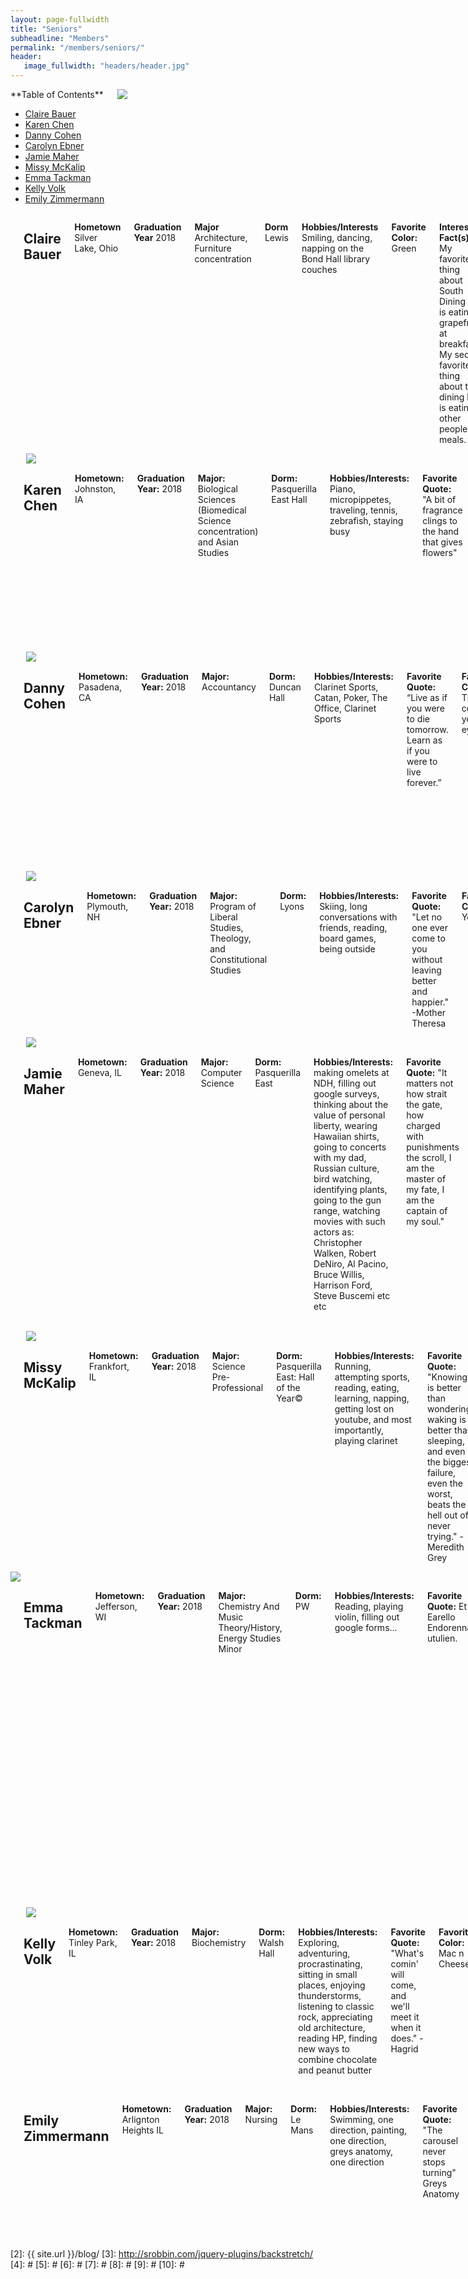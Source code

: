 ```yaml
---
layout: page-fullwidth
title: "Seniors"
subheadline: "Members"
permalink: "/members/seniors/"
header:
   image_fullwidth: "headers/header.jpg"
---
```

<div class="row">
<div class="medium-4 medium-push-8 columns" markdown="1">
<div class="panel radius" markdown="1">
**Table of Contents**

* <a href="#claire_bauer">Claire Bauer</a>
* <a href="#karen_chen">Karen Chen</a>
* <a href="#danny_cohen">Danny Cohen</a>
* <a href="#carolyn_ebner">Carolyn Ebner</a>
* <a href="#jamie_maher">Jamie Maher</a>
* <a href="#missy_mckalip">Missy McKalip</a>
* <a href="#emma_tackman">Emma Tackman</a>
* <a href="#kelly_volk">Kelly Volk</a>
* <a href="#emily_zimmermann">Emily Zimmermann</a>
</div>


<img src="{{ site.url }}/images/bios/claire.jpg">
</div>

<div class="medium-8 medium-pull-4 columns" markdown="1">
<a name="claire_bauer"></a>

## Claire Bauer

**Hometown** Silver Lake, Ohio

**Graduation Year** 2018

**Major** Architecture, Furniture concentration

**Dorm** Lewis

**Hobbies/Interests** Smiling, dancing, napping on the Bond Hall library couches

**Favorite Color:** Green

**Interesting Fact(s):** My favorite thing about South Dining Hall is eating grapefruits at breakfast. My second favorite thing about the dining hall is eating other people's meals.

**Dream Job:** Ballerina

**Favorite Place on Campus:** 2nd floor windowsill above the front door of Bond Hall

**Favorite Band Memory:** When Kat and Matt introduced themselves on their first day of band camp

</div><!-- /.medium-8.columns -->
</div>


<div class="row">
<div class="medium-4 medium-push-8 columns" markdown="1"> 
&nbsp;

<img src="{{ site.url }}/images/bios/karen.jpg">
</div><!-- /.medium-4.columns -->


<div class="medium-8 medium-pull-4 columns" markdown="1">
<a name="karen_chen"></a> 

## Karen Chen

**Hometown:** Johnston, IA

**Graduation Year:** 2018

**Major:** Biological Sciences (Biomedical Science concentration) and Asian Studies

**Dorm:** Pasquerilla East Hall

**Hobbies/Interests:** Piano, micropippetes, traveling, tennis, zebrafish, staying busy

**Favorite Quote:** "A bit of fragrance clings to the hand that gives flowers"

**Favorite Color:** Purple

**Interesting Fact(s):** My dad and I arrived on campus at Notre Dame 20 years apart on the same exact date!

**Dream Job:** Chinese Variety Show MC

**Favorite Song:** Can't Take My Eyes Off You

**Favorite Place on Campus:** That spot where you're walking across God Quad and the dome becomes perfectly centered

**Favorite Band Memory:** Pre-international tour band concert when KD proclaimed that we were going to go "commando" instead of going "rogue."



</div><!-- /.medium-8.columns -->
</div>










<div class="row">
<div class="medium-4 medium-push-8 columns" markdown="1"> 
&nbsp;

<img src="{{ site.url }}/images/bios/danny.jpg">
</div><!-- /.medium-4.columns -->
<div class="medium-8 medium-pull-4 columns" markdown="1">
<a name="danny_cohen"></a> 

## Danny Cohen

**Hometown:** Pasadena, CA

**Graduation Year:** 2018

**Major:** Accountancy

**Dorm:** Duncan Hall

**Hobbies/Interests:** Clarinet Sports, Catan, Poker, The Office, Clarinet Sports

**Favorite Quote:** “Live as if you were to die tomorrow. Learn as if you were to live forever.”

**Favorite Color:** The color of your eyes.

**Interesting Fact(s):** I have never broken a bone.

**Dream Job:** Work for Daniel Cohen.

**Favorite Song:** "Remember I Told You", "Stay", "There's Nothing Holding me Back"

**Favorite Place on Campus:** The crossroad between Morrissey, Howard, and SDH, affectionately names "The Spot". Duncan Chapel. PE 728. Ricci Band Hall. Rolfs after 10PM.

**Favorite Band Memory:** San Antonio Riverwalk. Nashville Bowl Game. 31-0 against Michigan. Every single rehearsal.



</div><!-- /.medium-8.columns -->
</div>




<div class="row">
<div class="medium-4 medium-push-8 columns" markdown="1"> 
&nbsp;

<img src="{{ site.url }}/images/bios/carolyn.jpg">
</div><!-- /.medium-4.columns -->
<div class="medium-8 medium-pull-4 columns" markdown="1">
<a name="carolyn_ebner"></a> 

## Carolyn Ebner

**Hometown:** Plymouth, NH

**Graduation Year:** 2018

**Major:** Program of Liberal Studies, Theology, and Constitutional Studies

**Dorm:** Lyons

**Hobbies/Interests:** Skiing, long conversations with friends, reading, board games, being outside 

**Favorite Quote:** "Let no one ever come to you without leaving better and happier." -Mother Theresa

**Favorite Color:** Yellow

**Interesting Fact(s):** I did ski jumping in high school

**Dream Job:** Theology professor

<!-- **Favorite Song:** The greatest of all fight songs, the Notre Dame Victory March. But seriously, this is a hard question and the answer depends on the day. --> 

**Favorite Place on Campus:** Lyons Chapel or grotto

**Favorite Band Memory:** First gameday morning march out freshman year 




</div><!-- /.medium-8.columns -->
</div>









<div class="row">
<div class="medium-4 medium-push-8 columns" markdown="1"> 
&nbsp;

<img src="{{ site.url }}/images/bios/jamie.jpg">
</div><!-- /.medium-4.columns -->
<div class="medium-8 medium-pull-4 columns" markdown="1">
<a name="jamie_maher"></a> 

## Jamie Maher

**Hometown:** Geneva, IL

**Graduation Year:** 2018

**Major:** Computer Science

**Dorm:** Pasquerilla East

**Hobbies/Interests:** making omelets at NDH, filling out google surveys, thinking about the value of personal liberty, wearing Hawaiian shirts, going to concerts with my dad, Russian culture, bird watching, identifying plants, going to the gun range, watching movies with such actors as: Christopher Walken, Robert DeNiro, Al Pacino, Bruce Willis, Harrison Ford, Steve Buscemi etc etc

**Favorite Quote:** "It matters not how strait the gate, how charged with punishments the scroll, I am the master of my fate, I am the captain of my soul."

**Favorite Color:** #169DB5

**Interesting Fact(s):** I watch The Godfather every Christmas, as per the longstanding tradition in my household

**Dream Job:** Becoming director of the CIA and knowing the truth about aliens

**Favorite Song:** ["Money for Nothing"](https://www.youtube.com/watch?v=lAD6Obi7Cag) by Dire Straits, ["Simple Man"](https://www.youtube.com/watch?v=4z3gkq_gWL4) by Lynyrd Lkynyrd, ["Dirty World"](https://www.youtube.com/watch?v=tjjn3qYhwaU) by The Traveling Wilburys, ["Layla"](https://www.youtube.com/watch?v=uSquiIVLhrQ) by Derek and The Dominos. Really anything classified as "dad rock".

**Favorite Place on Campus:** Benches in front of the dome, the courtyard inside of Hayes-Healey/Hurley, North Dining Hall

**Favorite Band Memory:** Gameday brunch!

 

</div><!-- /.medium-8.columns -->
</div>






<div class="row">
<div class="medium-4 medium-push-8 columns" markdown="1"> 
&nbsp;

<img src="{{ site.url }}/images/bios/missy.jpg">
</div><!-- /.medium-4.columns -->
<div class="medium-8 medium-pull-4 columns" markdown="1">
<a name="missy_mckalip"></a> 

## Missy McKalip

**Hometown:** Frankfort, IL

**Graduation Year:** 2018

**Major:** Science Pre-Professional

**Dorm:** Pasquerilla East: Hall of the Year©

**Hobbies/Interests:**  Running, attempting sports, reading, eating, learning, napping, getting lost on youtube, and most importantly, playing clarinet

**Favorite Quote:** "Knowing is better than wondering, waking is better than sleeping, and even the biggest failure, even the worst, beats the hell out of never trying." -Meredith Grey 

**Favorite Color:** Blue

**Interesting Fact(s):** I have run two marathons and a handful of half marathons. 

**Dream Job:** After graduation, I plan to attend medical school and become a surgeon. Also, I really want to get a puppy. 

**Favorite Place on Campus:** The grotto late at night and the swing in front of Sorin






</div><!-- /.medium-8.columns -->
</div>



<div class="row">
<div class="medium-4 medium-push-8 columns" markdown="1"> 
<img src="{{ site.url }}/images/bios/emma.jpg">
</div><!-- /.medium-4.columns -->
<div class="medium-8 medium-pull-4 columns" markdown="1">
<a name="emma_tackman"></a> 

## Emma Tackman

**Hometown:** Jefferson, WI

**Graduation Year:** 2018

**Major:** Chemistry And Music Theory/History, Energy Studies Minor

**Dorm:** PW

**Hobbies/Interests:** Reading, playing violin, filling out google forms...

**Favorite Quote:** Et Earello Endorenna utulien.

**Favorite Color:** Navy

**Interesting Fact(s):** I was found in a cardboard box in China somewhere when I was 3 days old.

**Dream Job:** Work in a semi-chemistry related field out of college, get promoted to middle management and then lag in my professional career progression, possibly get shunted between departments before a quiet and possibly dull retirement in the countryside of New Hampshire with my 2 cats

<!-- **Dream Job:**

**Favorite Song:**

**Favorite Place on Campus:**

**Favorite Band Memory:** -->


</div><!-- /.medium-8.columns -->
</div>





<div class="row">
<div class="medium-4 medium-push-8 columns" markdown="1"> 
&nbsp;

<img src="{{ site.url }}/images/bios/kelly.jpg">
</div><!-- /.medium-4.columns -->
<div class="medium-8 medium-pull-4 columns" markdown="1">
<a name="kelly_volk"></a> 

## Kelly Volk

**Hometown:** Tinley Park, IL

**Graduation Year:** 2018

**Major:** Biochemistry

**Dorm:** Walsh Hall

**Hobbies/Interests:** Exploring, adventuring, procrastinating, sitting in small places, enjoying thunderstorms, listening to classic rock, appreciating old architecture, reading HP, finding new ways to combine chocolate and peanut butter

**Favorite Quote:** "What's comin' will come, and we'll meet it when it does." -Hagrid

**Favorite Color:** Mac n Cheese

**Interesting Fact(s):** I once killed a cactus

**Dream Job:** NASA Climate Scientist, Broadway techie on the side

**Favorite Song:** "Magic" -Pilot, "Go All the Way" -The Raspberries, "Sweet Talking Woman" -ELO, "I Want You Back" -The Jackson 5 

**Favorite Place on Campus:** Lafun circa 2015

**Favorite Band Memory:** The Florida State trip freshman year. Never have I been so invested in the outcome of a game, nor as disappointed by it.


</div><!-- /.medium-8.columns -->
</div>





<div class="row">
<div class="medium-4 medium-push-8 columns" markdown="1"> 
</div><!-- /.medium-4.columns -->
<div class="medium-8 medium-pull-4 columns" markdown="1">
<a name="emily_zimmermann"></a> 

## Emily Zimmermann

**Hometown:** Arlignton Heights IL

**Graduation Year:** 2018

**Major:** Nursing

**Dorm:** Le Mans

**Hobbies/Interests:** Swimming, one direction, painting, one direction, greys anatomy, one direction

**Favorite Quote:** "The carousel never stops turning"  Greys Anatomy 

**Favorite Color:** Sunrise and Sunset

<!-- **Interesting Fact(s):** i can swallow the goldfish snacks whole -->

**Dream Job:** Neonatal Nurse

**Favorite Song:** Who Do You Love - Marianas Trench 

**Favorite Place on Campus:** The Le Mans Tunnel

**Favorite Band Memory:** Going swimming in the hotel pool in Indy freshmen year in our clothes






</div><!-- /.medium-8.columns -->
</div><!-- /.row -->

 [1]: http://kramdown.gettalong.org/converter/html.html#toc
 [2]: {{ site.url }}/blog/
 [3]: http://srobbin.com/jquery-plugins/backstretch/
 [4]: #
 [5]: #
 [6]: #
 [7]: #
 [8]: #
 [9]: #
 [10]: #

